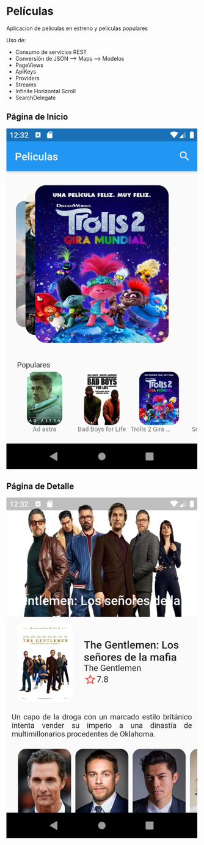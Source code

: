 # Películas

Aplicacion de peliculas en estreno y peliculas populares

Uso de:

- Consumo de servicios REST
- Conversión de JSON --> Maps --> Modelos
- PageViews
- ApiKeys
- Providers
- Streams
- Infinite Horizontal Scroll
- SearchDelegate

## Página de Inicio
<img src="https://raw.githubusercontent.com/FederHuaman/peliculas_app/master/Screenshot_1586824332.png" width="500" />

## Página de Detalle
<img src="https://raw.githubusercontent.com/FederHuaman/peliculas_app/master/Screenshot_1586824372.png" width="500"  />
